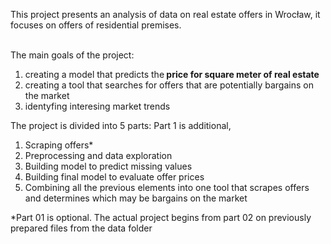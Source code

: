 This project  presents an analysis of data on real estate offers in Wrocław, it focuses on offers of residential premises. <br>
<br>

The main goals of the project:<br>
1. creating a model that predicts the<b> price for square meter of real estate </b>
2. creating a tool that searches for offers that are potentially bargains on the market
3. identyfing interesing market trends 


The project is divided into 5 parts:
Part 1 is additional, 
1. Scraping offers* 
2. Preprocessing and data exploration
3. Building model to predict missing values
4. Building final model to evaluate offer prices
5. Combining all the previous elements into one tool that scrapes offers and determines which may be bargains on the market


*Part 01 is optional. The actual project begins from part 02 on previously prepared files from the data folder
